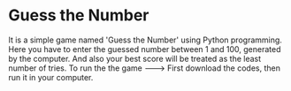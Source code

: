 # Guess the Number

It is a simple game named 'Guess the Number' using Python programming. Here you
have to enter the guessed number between 1 and 100, generated by the computer.
And also your best score will be treated as the least number of tries.
To run the the game --->  First download the codes, then run it in your
computer.
